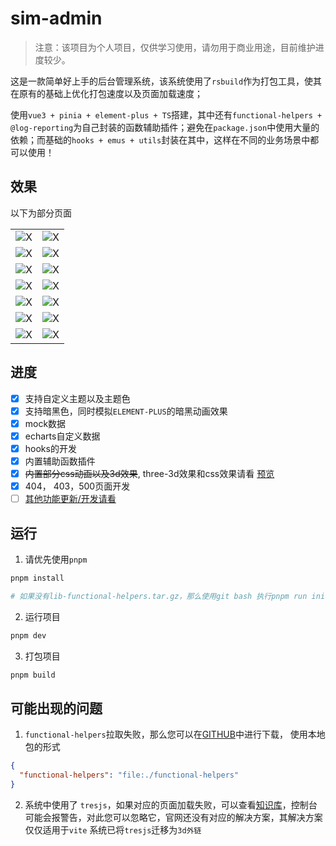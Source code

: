 # sim-admin

> 注意：该项目为个人项目，仅供学习使用，请勿用于商业用途，目前维护进度较少。

这是一款简单好上手的后台管理系统，该系统使用了`rsbuild`作为打包工具，使其在原有的基础上优化打包速度以及页面加载速度；

使用`vue3 + pinia + element-plus + TS`搭建，其中还有`functional-helpers + @log-reporting`为自己封装的函数辅助插件；避免在`package.json`中使用大量的依赖；而基础的`hooks + emus + utils`封装在其中，这样在不同的业务场景中都可以使用！

## 效果

以下为部分页面

|                                                              |                                                              |
| ------------------------------------------------------------ | ------------------------------------------------------------ |
| ![X](https://cdn.wangxiaoze.cn/images/image.9rjfk1lgws.webp) | ![X](https://cdn.wangxiaoze.cn/images/image.7zqgp51wfh.webp) |
| ![X](https://cdn.wangxiaoze.cn/images/image.5q7g5nm0wa.webp) | ![X](https://cdn.wangxiaoze.cn/images/image.7lk0y9ynvy.webp) |
| ![X](https://cdn.wangxiaoze.cn/images/image.6bh3ryiwks.webp) | ![X](https://cdn.wangxiaoze.cn/images/image.969rxqya66.webp) |
| ![X](https://cdn.wangxiaoze.cn/images/image.70adbz7qwy.webp) | ![X](https://cdn.wangxiaoze.cn/images/image.7pbpihw85.webp)  |
| ![X](https://cdn.wangxiaoze.cn/images/image.2obk4fq6s3.webp) | ![X](https://cdn.wangxiaoze.cn/images/image.1e8my48r1d.webp) |
| ![X](https://cdn.wangxiaoze.cn/images/image.5c10eskccg.webp) | ![X](https://cdn.wangxiaoze.cn/images/image.syzbtgh98.webp)  |
| ![X](https://cdn.wangxiaoze.cn/images/image.1e8my4b3nc.webp) | ![X](https://cdn.wangxiaoze.cn/images/image.1sf2ozl931.webp) |

## 进度

- [x] 支持自定义主题以及主题色
- [x] 支持暗黑色，同时模拟`ELEMENT-PLUS`的暗黑动画效果
- [x] mock数据
- [x] echarts自定义数据
- [x] hooks的开发
- [x] 内置辅助函数插件
- [x] ~~内置部分css动画以及3d效果~~, three-3d效果和css效果请看 [预览](https://wangxiaoze-view.github.io/web-demos/#button)
- [x] 404， 403，500页面开发
- [ ] [其他功能更新/开发请看](https://github.com/wangxiaoze-view/sim-admin/issues/1)

## 运行

1. 请优先使用`pnpm`

```bash
pnpm install

# 如果没有lib-functional-helpers.tar.gz，那么使用git bash 执行pnpm run init
```

2. 运行项目

```bash
pnpm dev
```

3. 打包项目

```bash
pnpm build
```

## 可能出现的问题

1. `functional-helpers`拉取失败，那么您可以在[GITHUB](https://github.com/wangxiaoze-view/functional-helpers-lib)中进行下载， 使用本地包的形式

```JSON
{
  "functional-helpers": "file:./functional-helpers"
}
```

2. 系统中使用了 `tresjs`，如果对应的页面加载失败，可以查看[知识库](https://wangxiaoze.cn/demos/3d/models/common.html)，控制台可能会报警告，对此您可以忽略它，官网还没有对应的解决方案，其解决方案仅仅适用于`vite` 系统已将`tresjs`迁移为`3d外链`
